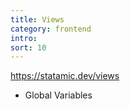 ```yaml
---
title: Views
category: frontend
intro: 
sort: 10
---
```


https://statamic.dev/views

- Global Variables
